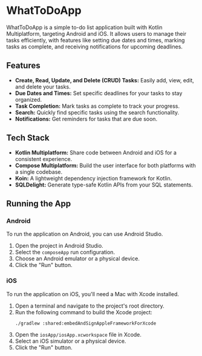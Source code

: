 # WhatToDoApp

WhatToDoApp is a simple to-do list application built with Kotlin Multiplatform, targeting Android and iOS. It allows users to manage their tasks efficiently, with features like setting due dates and times, marking tasks as complete, and receiving notifications for upcoming deadlines.

## Features

*   **Create, Read, Update, and Delete (CRUD) Tasks:** Easily add, view, edit, and delete your tasks.
*   **Due Dates and Times:** Set specific deadlines for your tasks to stay organized.
*   **Task Completion:** Mark tasks as complete to track your progress.
*   **Search:** Quickly find specific tasks using the search functionality.
*   **Notifications:** Get reminders for tasks that are due soon.

## Tech Stack

*   **Kotlin Multiplatform:** Share code between Android and iOS for a consistent experience.
*   **Compose Multiplatform:** Build the user interface for both platforms with a single codebase.
*   **Koin:** A lightweight dependency injection framework for Kotlin.
*   **SQLDelight:** Generate type-safe Kotlin APIs from your SQL statements.

## Running the App

### Android

To run the application on Android, you can use Android Studio.

1.  Open the project in Android Studio.
2.  Select the `composeApp` run configuration.
3.  Choose an Android emulator or a physical device.
4.  Click the "Run" button.

### iOS

To run the application on iOS, you'll need a Mac with Xcode installed.

1.  Open a terminal and navigate to the project's root directory.
2.  Run the following command to build the Xcode project:
    ```bash
    ./gradlew :shared:embedAndSignAppleFrameworkForXcode
    ```
3.  Open the `iosApp/iosApp.xcworkspace` file in Xcode.
4.  Select an iOS simulator or a physical device.
5.  Click the "Run" button.
